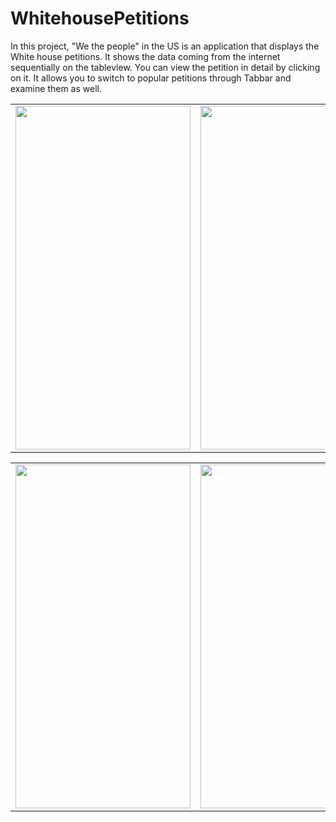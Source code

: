 # WhitehousePetitions

In this project, "We the people" in the US is an application that displays the White house petitions. It shows the data coming from the internet sequentially on the tableview. You can view the petition in detail by clicking on it. It allows you to switch to popular petitions through Tabbar and examine them as well.



<table>
  <tr>
    <td><img src="https://user-images.githubusercontent.com/82471515/174751277-bf033e75-77e4-4a27-ae32-1d14d581f266.png" width=280 height=550></td></th>
    <td><img src="https://user-images.githubusercontent.com/82471515/174751418-797a0b12-684f-47be-b5c1-f8bdcfa75f87.png" width=280 height=550></td>
 </table>
 <table>
  <tr>
    <td><img src="https://user-images.githubusercontent.com/82471515/174751539-30d2b279-11be-4bc2-bdc4-3341f3aa848c.png" width=280 height=550></td>
    <td><img src="https://user-images.githubusercontent.com/82471515/174751804-bf963d4d-ca02-4441-894e-231cc4b89f46.png" width=280 height=550></td>
   

    
